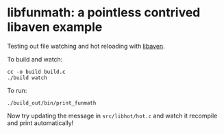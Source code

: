 # libfunmath: a pointless contrived libaven example

Testing out file watching and hot reloading with [libaven][1].

To build and watch:

```shell
cc -o build build.c
./build watch
```

To run:

```
./build_out/bin/print_funmath
```

Now try updating the message in `src/libhot/hot.c` and watch it recompile and
print automatically!

[1]: https://github.com/permutationlock/libaven
